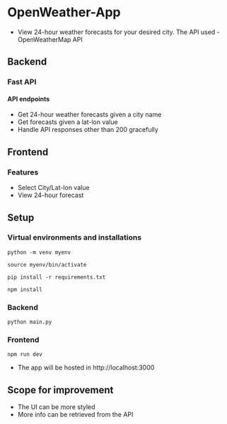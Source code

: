 # OpenWeather-App
- View 24-hour weather forecasts for your desired city. The API used - OpenWeatherMap API

## Backend

### Fast API

#### API endpoints

- Get 24-hour weather forecasts given a city name
- Get forecasts given a lat-lon value
- Handle API responses other than 200 gracefully

## Frontend

### Features

- Select City/Lat-lon value
- View 24-hour forecast

## Setup

### Virtual environments and installations
```
python -m venv myenv
```
```
source myenv/bin/activate
```
```
pip install -r requirements.txt
```
```
npm install
```

### Backend
```
python main.py
```

### Frontend
```
npm run dev
```

- The app will be hosted in http://localhost:3000

## Scope for improvement

- The UI can be more styled
- More info can be retrieved from the API





